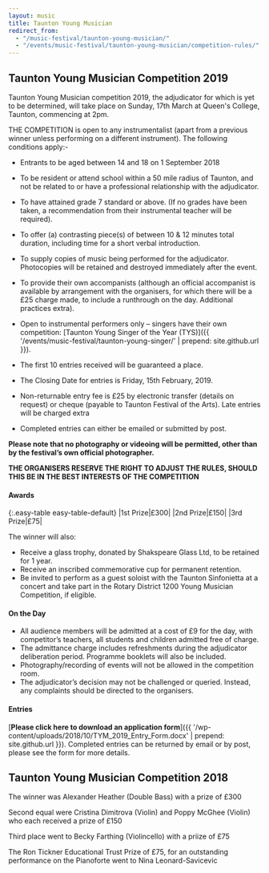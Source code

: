 ```yaml
---
layout: music
title: Taunton Young Musician
redirect_from: 
  - "/music-festival/taunton-young-musician/"
  - "/events/music-festival/taunton-young-musician/competition-rules/"
---
```


## Taunton Young Musician Competition 2019

Taunton Young Musician competition 2019, the adjudicator for which is yet to be determined, will take place on Sunday, 17th March at Queen's College, Taunton, commencing at 2pm.

THE COMPETITION is open to any instrumentalist (apart from a previous winner unless performing on a different instrument). The following conditions apply:-  

- Entrants to be aged between 14 and 18 on 1 September 2018
- To be resident or attend school within a 50 mile radius of Taunton, and not be related to or have a professional relationship with the adjudicator.
- To have attained grade 7 standard or above. (If no grades have been taken, a recommendation from their instrumental teacher will be required). 
- To offer (a) contrasting piece(s) of between 10 & 12 minutes total duration, including time for a short verbal introduction.
- To supply copies of music being performed for the adjudicator. Photocopies will be retained and destroyed immediately after the event.
- To provide their own accompanists (although an official accompanist is available by arrangement with the organisers, for which there will be a £25 charge made, to include a runthrough on the day. Additional practices extra).

- Open to instrumental performers only – singers have their own competition: [Taunton Young Singer of the Year (TYS)]({{ '/events/music-festival/taunton-young-singer/' | prepend: site.github.url }}).
- The first 10 entries received will be guaranteed a place.
- The Closing Date for entries is Friday, 15th February, 2019.
- Non-returnable entry fee is £25 by electronic transfer (details on request) or cheque (payable to Taunton Festival of the Arts). Late entries will be charged extra
- Completed entries can either be emailed or submitted by post.

**Please note that no photography or videoing will be permitted, other than by the festival’s own official photographer.**

**THE ORGANISERS RESERVE THE RIGHT TO ADJUST THE RULES, SHOULD THIS BE IN THE BEST INTERESTS OF THE COMPETITION**


#### Awards

{:.easy-table easy-table-default}
|1st Prize|£300|
|2nd Prize|£150|
|3rd Prize|£75|

The winner will also:

- Receive a glass trophy, donated by Shakspeare Glass Ltd, to be retained for 1 year.
- Receive an inscribed commemorative cup for permanent retention.
- Be invited to perform as a guest soloist with the Taunton Sinfonietta at a concert and take part in the Rotary District 1200 Young Musician Competition, if eligible.

#### On the Day
- All audience members will be admitted at a cost of £9 for the day, with competitor’s teachers, all students and children admitted free of charge.
- The admittance charge includes refreshments during the adjudicator deliberation period. Programme booklets will also be included.
- Photography/recording of events will not be allowed in the competition room. 
- The adjudicator’s decision may not be challenged or queried. Instead, any complaints should be directed to the organisers.

#### Entries

[**Please click here to download an application form**]({{ '/wp-content/uploads/2018/10/TYM_2019_Entry_Form.docx' | prepend: site.github.url }}). Completed entries can be returned by email or by post, please see the form for more details.

## Taunton Young Musician Competition 2018

The winner was Alexander Heather (Double Bass) with a prize of £300

Second equal were Cristina Dimitrova (Violin)  and Poppy McGhee (Violin) who each received a prize of £150

Third place went to Becky Farthing (Violincello) with a priize of £75

The Ron Tickner Educational Trust Prize of £75, for an outstanding performance on the Pianoforte went to Nina Leonard-Savicevic